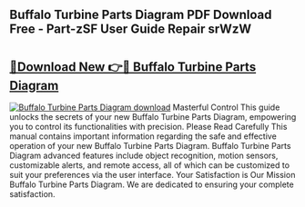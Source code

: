## Buffalo Turbine Parts Diagram PDF Download Free - Part-zSF User Guide Repair srWzW

# <h2><a href="http://dfl7ki.blite.top/?on=Buffalo+Turbine+Parts+Diagram">🔗Download New 👉🔴 Buffalo Turbine Parts Diagram</a></h2>

[![Buffalo Turbine Parts Diagram download](https://i.imgur.com/lujVjoI.png)](http://dfl7ki.blite.top/?on=Buffalo+Turbine+Parts+Diagram)
Masterful Control This guide unlocks the secrets of your new Buffalo Turbine Parts Diagram, empowering you to control its functionalities with precision. Please Read Carefully This manual contains important information regarding the safe and effective operation of your new Buffalo Turbine Parts Diagram. Buffalo Turbine Parts Diagram advanced features include object recognition, motion sensors, customizable alerts, and remote access, all of which can be customized to suit your preferences via the user interface. Your Satisfaction is Our Mission Buffalo Turbine Parts Diagram. We are dedicated to ensuring your complete satisfaction.
